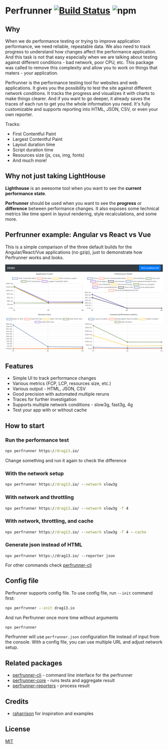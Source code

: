 # Perfrunner [![Build Status](https://travis-ci.org/Drag13/perfrunner.svg?branch=master)](https://travis-ci.org/Drag13/perfrunner) ![npm](https://img.shields.io/npm/dw/perfrunner)

## Why

When we do performance testing or trying to improve application performance, we need reliable, repeatable data. We also need to track progress to understand how changes affect the performance application. And this task is not that easy especially when we are talking about testing against different conditions - bad network, poor CPU, etc. This package was called to remove this complexity and allow you to work on things that maters - your application.

Perfrunner is the performance testing tool for websites and web applications. It gives you the possibility to test the site against different network conditions. It tracks the progress and visualizes it with charts to make things clearer. And if you want to go deeper, it already saves the traces of each run to get you the whole information you need. It's fully customizable and supports reporting into HTML, JSON, CSV, or even your own reporter.

Tracks:

-   First Contentful Paint
-   Largest Contentful Paint
-   Layout duration time
-   Script duration time
-   Resources size (js, css, img, fonts)
-   And much more!

## Why not just taking LightHouse

**Lighthouse** is an awesome tool when you want to see the **current performance state**.

**Perfrunner** should be used when you want to see the **progress** or **difference** between performance changes. It also exposes some technical metrics like time spent in layout rendering, style recalculations, and some more.

## Perfrunner example: Angular vs React vs Vue

This is a simple comparison of the three default builds for the Angular/React/Vue applications (no gzip), just to demonstrate how Perfrunner works and looks.

![perfrunner-example](./packages/perfrunner-cli/docs/default-html-reporter-example-angular-react-vue.PNG)

## Features

-   Simple UI to track performance changes
-   Various metrics (FCP, LCP, resources size, etc.)
-   Various output - HTML, JSON, CSV
-   Good precision with automated multiple reruns
-   Traces for further investigation
-   Supports multiple network conditions - slow3g, fast3g, 4g
-   Test your app with or without cache

## How to start

### Run the performance test

```cmd
npx perfrunner https://drag13.io/
```

Change something and run it again to check the difference

### With the network setup

```cmd
npx perfrunner https://drag13.io/ --network slow3g
```

### With network and throttling

```cmd
npx perfrunner https://drag13.io/ --network slow3g -T 4
```

### With network, throttling, and cache

```cmd
npx perfrunner https://drag13.io/ --network slow3g -T 4 --cache
```

### Generate json instead of HTML

```
npx perfrunner https://drag13.io/ --reporter json
```

For other commands check [perfrunner-cli](./packages/perfrunner-cli)

## Config file

Perfrunner supports config file. To use config file, run `--init` command first:

```cmd
npx perfrunner --init drag13.io
```

And run Perfrunner once more time without arguments

```cmd
npx perfrunner
```

Perfrunner will use `perfrunner.json` configuration file instead of input from the console. With a config file, you can use multiple URL and adjust network setup.

## Related packages

-   [perfrunner-cli](./packages/perfrunner-cli) - command line interface for the perfrunner
-   [perfrunner-core](./packages/perfrunner-core) - runs tests and aggregate result
-   [perfrunner-reporters](./packages/perfrunner-reporters) - process result

## Credits

-   [raharrison](https://github.com/raharrison) for inspiration and examples

## License

[MIT](./LICENSE)
